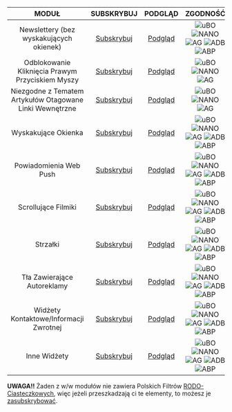 | MODUŁ  | SUBSKRYBUJ  | PODGLĄD  | ZGODNOŚĆ  |
|:-:|:-:|:-:|:-:|
|Newslettery (bez wyskakujących okienek)|[Subskrybuj][Newslettery]  | [Podgląd][N_Podgląd] |![uBO][uBO] ![NANO][NANO] ![AG][AG] ![ADB][ADB] ![ABP][ABP]  |
|Odblokowanie Kliknięcia Prawym Przyciskiem Myszy  |[Subskrybuj][Prawy Klik]  | [Podgląd][PK_Podgląd]   |![uBO][uBO] ![NANO][NANO] ![AG][AG]  |
|Niezgodne z Tematem Artykułów Otagowane Linki Wewnętrzne  |[Subskrybuj][Tag Link]   | [Podgląd][TL_Podgląd]   |![uBO][uBO] ![NANO][NANO] ![AG][AG]  |
|Wyskakujące Okienka   |[Subskrybuj][Pop]   | [Podgląd][Pop_Podgląd]   |![uBO][uBO] ![NANO][NANO] ![AG][AG] ![ADB][ADB] ![ABP][ABP]   |
|Powiadomienia Web Push   |[Subskrybuj][Push]   | [Podgląd][Push_Podgląd]   |![uBO][uBO] ![NANO][NANO] ![AG][AG] ![ADB][ADB] ![ABP][ABP]   |
|Scrollujące Filmiki   |[Subskrybuj][Scroll Film]   | [Podgląd][SF_Podgląd]   |![uBO][uBO] ![NANO][NANO] ![AG][AG] ![ADB][ADB] ![ABP][ABP]   |
|Strzałki   |[Subskrybuj][Strzałki]   | [Podgląd][Strzałki_Podgląd]   |![uBO][uBO] ![NANO][NANO] ![AG][AG] ![ADB][ADB] ![ABP][ABP]   |
|Tła Zawierające Autoreklamy   |[Subskrybuj][Tła_Autoreklamy]   | [Podgląd][Tła_Autoreklamy_Podgląd]   |![uBO][uBO] ![NANO][NANO] ![AG][AG] ![ADB][ADB] ![ABP][ABP]   |
|Widżety Kontaktowe/Informacji Zwrotnej   |[Subskrybuj][Widżety_Kontaktowe]   | [Podgląd][Widżety_Kontaktowe_Podgląd]   |![uBO][uBO] ![NANO][NANO] ![AG][AG] ![ADB][ADB] ![ABP][ABP]   |
|Inne Widżety   |[Subskrybuj][Inne_Widżety]   | [Podgląd][Inne_Widżety_Podgląd]   |![uBO][uBO] ![NANO][NANO] ![AG][AG] ![ADB][ADB] ![ABP][ABP]   |

[Newslettery]: https://subscribe.adblockplus.org/?location=https://raw.githubusercontent.com/PolishFiltersTeam/PolishAnnoyanceFilters/master/PAF_newsletters.txt&title=PFEI%20-%20Newslettery
[N_Podgląd]: https://raw.githubusercontent.com/PolishFiltersTeam/PolishAnnoyanceFilters/master/PAF_newsletters.txt
[Prawy Klik]: https://subscribe.adblockplus.org/?location=https://raw.githubusercontent.com/PolishFiltersTeam/PolishAnnoyanceFilters/master/PAF_unlocking_right_click.txt&title=PFEI%20-%20Odblokuj%20Prawy%20Klik
[PK_Podgląd]: https://raw.githubusercontent.com/PolishFiltersTeam/PolishAnnoyanceFilters/master/PAF_unlocking_right_click.txt
[Tag Link]: https://subscribe.adblockplus.org/?location=https://raw.githubusercontent.com/PolishFiltersTeam/PolishAnnoyanceFilters/master/PAF_tagged_internal_links.txt&title=PFEI%20-%20Otagowane%20Linki%20Wewnętrzne
[TL_Podgląd]: https://raw.githubusercontent.com/PolishFiltersTeam/PolishAnnoyanceFilters/master/PAF_tagged_internal_links.txt
[Pop]: https://subscribe.adblockplus.org/?location=https://raw.githubusercontent.com/PolishFiltersTeam/PolishAnnoyanceFilters/master/PAF_pop-ups.txt&title=PFEI%20-%20Pop-upy
[Pop_Podgląd]: https://raw.githubusercontent.com/PolishFiltersTeam/PolishAnnoyanceFilters/master/PAF_pop-ups.txt
[Push]: https://subscribe.adblockplus.org/?location=https://raw.githubusercontent.com/PolishFiltersTeam/PolishAnnoyanceFilters/master/PAF_push.txt&title=PFEI%20-%20Powiadomienia%20Web%20Push
[Push_Podgląd]: https://raw.githubusercontent.com/PolishFiltersTeam/PolishAnnoyanceFilters/master/PAF_push.txt
[Scroll Film]: https://subscribe.adblockplus.org/?location=https://raw.githubusercontent.com/PolishFiltersTeam/PolishAnnoyanceFilters/master/PAF_scrolling_videos.txt&title=PFEI%20-%20Scrollujące%20Filmiki
[SF_Podgląd]: https://raw.githubusercontent.com/PolishFiltersTeam/PolishAnnoyanceFilters/master/PAF_scrolling_videos.txt
[Strzałki]: https://subscribe.adblockplus.org/?location=https://raw.githubusercontent.com/PolishFiltersTeam/PolishAnnoyanceFilters/master/PAF_arrows.txt&title=PFEI%20-%20Strzałki
[Strzałki_Podgląd]: https://raw.githubusercontent.com/PolishFiltersTeam/PolishAnnoyanceFilters/master/PAF_arrows.txt
[Tła_Autoreklamy]: https://subscribe.adblockplus.org/?location=https://raw.githubusercontent.com/PolishFiltersTeam/PolishAnnoyanceFilters/master/PAF_backgrounds_self-advertising.txt&title=PFEI%20-%20Tła%20Zawierające%20Autoreklamy
[Tła_Autoreklamy_Podgląd]: https://raw.githubusercontent.com/PolishFiltersTeam/PolishAnnoyanceFilters/master/PAF_backgrounds_self-advertising.txt
[Widżety_Kontaktowe]: https://subscribe.adblockplus.org/?location=https://raw.githubusercontent.com/PolishFiltersTeam/PolishAnnoyanceFilters/master/PAF_contact_feedback_widgets.txt&title=PFEI%20-%20Widżety%20Kontaktowe/Informacji%20Zwrotnej
[Widżety_Kontaktowe_Podgląd]: https://raw.githubusercontent.com/PolishFiltersTeam/PolishAnnoyanceFilters/master/PAF_contact_feedback_widgets.txt
[Inne_Widżety]: https://subscribe.adblockplus.org/?location=https://raw.githubusercontent.com/PolishFiltersTeam/PolishAnnoyanceFilters/master/PAF_other_widgets.txt&title=PFEI%20-%20Inne%20Widżety
[Inne_Widżety_Podgląd]: https://raw.githubusercontent.com/PolishFiltersTeam/PolishAnnoyanceFilters/master/PAF_other_widgets.txt

[uBO]: https://www.certyficate.it/adblock/ublock.png
[AG]: https://raw.githubusercontent.com/PolishFiltersTeam/PolishAnnoyanceFilters.netlify.com/master/assets/images/AdGuard_logo_32.png
[ADB]: https://www.certyficate.it/adblock/adblock.png
[ABP]: https://www.certyficate.it/adblock/adblock_plus.png
[NANO]: https://www.certyficate.it/adblock/nano.png

**UWAGA!!** Żaden z w/w modułów nie zawiera Polskich Filtrów [RODO-Ciasteczkowych](https://raw.githubusercontent.com/MajkiIT/polish-ads-filter/master/cookies_filters/adblock_cookies.txt), więc jeżeli przeszkadzają ci te elementy, to możesz je [zasubskrybować][Polskie Filtry RODO-Ciasteczkowe Subscribe].

[Polskie Filtry RODO-Ciasteczkowe Subscribe]: https://subscribe.adblockplus.org/?location=https://raw.githubusercontent.com/MajkiIT/polish-ads-filter/master/cookies_filters/adblock_cookies.txt&title=Polskie%20Filtry%20RODO-Ciasteczkowe
